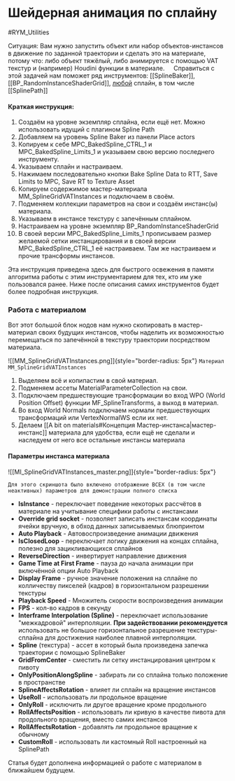 # Шейдерная анимация по сплайну

#RYM_Utilities

Ситуация: Вам нужно запустить объект или набор объектов-инстансов в движение по заданной траектории и сделать это на материале, потому что: либо объект тяжёлый, либо анимируется с помощью VAT текстур и (например) Houdini функции в материале.
$\quad$Справиться с этой задачей нам поможет ряд инструментов: [[SplineBaker]], [[BP_RandomInstanceShaderGrid]], <u>любой</u> сплайн, в том числе [[SplinePath]]

#### Краткая инструкция:

1. Создаём на уровне экземпляр сплайна, если ещё нет. Можно использовать идущий с плагином Spline Path
2. Добавляем на уровень Spline Baker из панели Place actors
3. Копируем к себе MPC_BakedSpline_CTRL_1 и MPC_BakedSpline_Limits_1 и указываем свою версию последнего инструменту.
4.  Указываем сплайн и настраиваем.
5. Нажимаем последовательно кнопки Bake Spline Data to RTT, Save Limits to MPC, Save RT to Texture Asset
6. Копируем содержимое мастер-материала MM_SplineGridVATInstances и подключаем в своём. 
7. Подменяем коллекции параметров на свои и создаём инстанс(ы) материала.
8. Указываем в инстансе текстуру с запечённым сплайном. 
9. Настраиваем на уровне экземпляр BP_RandomInstanceShaderGrid
10. В своей версии MPC_BakedSpline_Limits_1 прописываем размер желаемой сетки инстанцирования и в своей версии MPC_BakedSpline_CTRL_1 её настраиваем. Там же настраиваем и прочие трансформы инстансов.

Эта инструкция приведена здесь для быстрого освежения в памяти алгоритма работы с этим инструментарием для тех, кто им уже пользовался ранее. Ниже после описания самих инструментов будет более подробная инструкция.

### Работа с материалом

Вот этот большой блок нодов нам нужно скопировать в мастер-материал своих будущих инстансов, чтобы наделить их возможностью перемещаться по запечённой в текстуру траектории посредством материала.

![[MM_SplineGridVATInstances.png]]{style="border-radius: 5px"}
`Материал MM_SplineGridVATInstances` 

1. Выделяем всё и копипастим в свой материал.
2. Подменяем ассеты MaterialParameterCollection на свои.
3. Подключаем предшествующие трансформации во вход WPO (World Position Offset) функции MF_SplineTransforms, а выход в материал.
4. Во вход World Normals подключаем нормали предшествующих трансформаций или VertexNormalWS если их нет.
5. Делаем [[A bit on materials#Концепция Мастер-инстанса|мастер-инстанс]] материала для удобства, если ещё не сделали и наследуем от него все остальные инстансы материала

#### Параметры инстанса материала


![[MI_SplineGridVATInstances_master.png]]{style="border-radius: 5px"}

`Для этого скриншота было включено отображение ВСЕХ (в том числе неактивных) параметров для демонстрации полного списка`

* **IsInstance** - переключает поведение некоторых рассчётов в материале на учитывание специфики работы с инстансами
* **Override grid socket** - позволяет записать инстансам координаты ячейки вручную, в обход данных записываемых блюпринтом
* **Auto Playback** - Автовоспроизведение анимации движения
* **IsClosedLoop** - переключает логику движения на концах сплайна, полезно для зацикливающихся сплайнов
* **ReverseDirection** - инвертирует направление движения
* **Game Time at First Frame** - пауза до начала анимации при включённой опции Auto Playback
* **Display Frame** - ручное значение положения на сплайне по колличеству пикселей (кадров) в горизонтальном разрешении текстуры
* **Playback Speed** - Множитель скорости воспроизведения анимации
* **FPS** - кол-во кадров в секунду
* **Interframe Interpolation (Spline)** - переключает использование "межкадровой" интерполяции. **При задействовании рекомендуется** использовать не большое горизонтальное разрешение текстуры-сплайна для достижения наиболее плавной интерполяции.
* **Spline** (текстура) - ассет в который была произведена запечка траектории с помощью SplineBaker
* **GridFromCenter** - сместить ли сетку инстанцирования центром к пивоту
* **OnlyPositionAlongSpline** - забирать ли со сплайна только положение в пространстве
* **SplineAffectsRotation** - влияет ли сплайн на вращение инстансов
* **UseRoll** - использовать ли продольное вращение
* **OnlyRoll** - исключить ли другое вращение кроме продольного
* **RollAffectsPosition** - использовать ли кривую в качестве пивота для продольного вращения, вместо самих инстансов
* **RollAffectsRotation** - добавлять ли продольное вращение к обычному
* **CustomRoll** - использовать ли кастомный Roll настроенный на SplinePath
  
Статья будет дополнена информацией о работе с материалом в ближайшем будущем.